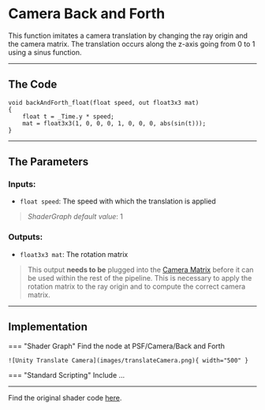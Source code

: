 # Camera Back and Forth

This function imitates a camera translation by changing the ray origin and the camera matrix. The translation occurs along the z-axis going from 0 to 1 using a sinus function.

---

## The Code

``` 
void backAndForth_float(float speed, out float3x3 mat)
{
    float t = _Time.y * speed;
    mat = float3x3(1, 0, 0, 0, 1, 0, 0, 0, abs(sin(t)));
}
```

---

## The Parameters

### Inputs:
- ```float speed```: The speed with which the translation is applied
> *ShaderGraph default value*: 1

### Outputs:
- ```float3x3 mat```: The rotation matrix 
> This output __needs to be__ plugged into the [Camera Matrix](unity/cameraMatrix.md) before it can be used within the rest of the pipeline. This is necessary to apply the rotation matrix to the ray origin and to compute the correct camera matrix.

---

## Implementation

=== "Shader Graph"
    Find the node at PSF/Camera/Back and Forth

    ![Unity Translate Camera](images/translateCamera.png){ width="500" }

=== "Standard Scripting"
    Include ...

---

Find the original shader code [here](unity/cameraMatrix.md).